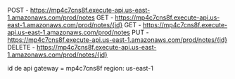   POST - https://mp4c7cns8f.execute-api.us-east-1.amazonaws.com/prod/notes
  GET - https://mp4c7cns8f.execute-api.us-east-1.amazonaws.com/prod/notes/{id}
  GET - https://mp4c7cns8f.execute-api.us-east-1.amazonaws.com/prod/notes
  PUT - https://mp4c7cns8f.execute-api.us-east-1.amazonaws.com/prod/notes/{id}
  DELETE - https://mp4c7cns8f.execute-api.us-east-1.amazonaws.com/prod/notes/{id}

  id de api gateway = mp4c7cns8f
  region: us-east-1
